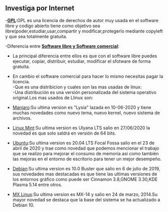 ## Investiga por Internet  
-[**GPL**](https://armatuwp.com/que-es-gpl/):GPL es una licencia de derechos de autor muy usada en el software libre y codigo abierto tiene como objetivo sea libre(poder,estudiar,usar,compartir y modificar,protegerlo mediante copyleft y que sea totalmente gratuita.  
  
-Diferencia entre [**Software libre y Software comercial**](https://nancysalgado17.wordpress.com/2015/10/02/diferencia-entre-software-libre-y-software-comercial/):  
* La principal diferencia entre ellos es que con el software libre puedes ejecutar, copiar, distribuir, estudiar, modificar el sfotware de forma gratuita.  
* En cambio el software comercial para hacer lo mismo necesitas pagar la licencia.  
-Que es una distribicion y cuales son las mas usadas de linux:  
-Una distribución es una versión personalizada del sistema operativo original.Los mas usados de Llinux son:  
* [Manjaro](https://www.kigaricyd.com/2018/07/16/las-10-distribuciones-mas-populares-de-linux/):Su ultima version es "Lysia" lazada en 10-06-2020 y tiene muchas novedades como nuevo tema, nuevo kernel, nuevo sistema de archivos.

* [Linux Mint](https://www.kigaricyd.com/2018/07/16/las-10-distribuciones-mas-populares-de-linux/):Su ultima version es Ulyana LTS salio en 27/06/2020 la novedad es que solo saldrá en versión de 64 bits.  

* [Ubuntu](https://www.kigaricyd.com/2018/07/16/las-10-distribuciones-mas-populares-de-linux/):Su ultima version es 20.04 LTS	Focal Fossa salio en el 23 de abril de 2020 y trae como novedad que  podemos mencionar el trabajo que se realizo para mejorar el consumo de memoria así como también las mejoras en el entorno de escritorio para tener un mejor desempeño.  

* [Debian](https://www.kigaricyd.com/2018/07/16/las-10-distribuciones-mas-populares-de-linux/):Su ultima version es 10.0	Buster que salio en 6 de julio de 2019, sus novedades mas destacadas es que tiene las ultimas versiones de los entornos gráfico como puede ser Cinnamon 3.8,GNOME 3.30,KDE Plasma 5.14 entre otros.  

* [MX Linux](https://www.kigaricyd.com/2018/07/16/las-10-distribuciones-mas-populares-de-linux/):Su ultima version es MX-14	y salio en 24 de marzo, 2014.Su mayor novedad se destaca que la base del sistema se ha actualizado a Debian 10.  


